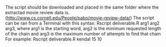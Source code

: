 The script should be downloaded and placed in the same folder where the extractad movie review data is. (http://www.cs.cornell.edu/People/pabo/movie-review-data/)
The script can be ran from a Terminal with this syntax: Rscript deliverable.R arg1 arg2 arg3, where arg1 is the starting word, arg2 is the minimum requested length of the chain and arg3 is the maximum number of attempts to find that chain
For example: Rscript deliverable.R kendal 15 10
